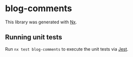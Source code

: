 # blog-comments

This library was generated with [Nx](https://nx.dev).

## Running unit tests

Run `nx test blog-comments` to execute the unit tests via [Jest](https://jestjs.io).
